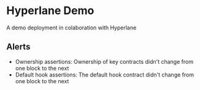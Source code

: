 # Hyperlane Demo

A demo deployment in colaboration with Hyperlane

## Alerts

- Ownership assertions: Ownership of key contracts didn't change from one block to the next
- Default hook assertions: The default hook contract didn't change from one block to the next